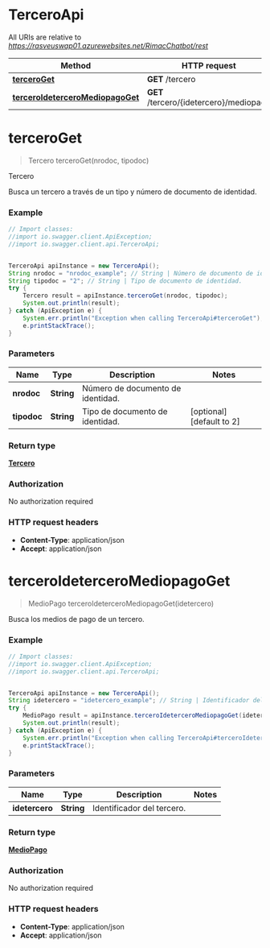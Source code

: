 # TerceroApi

All URIs are relative to *https://rasveuswap01.azurewebsites.net/RimacChatbot/rest*

Method | HTTP request | Description
------------- | ------------- | -------------
[**terceroGet**](TerceroApi.md#terceroGet) | **GET** /tercero | Tercero
[**terceroIdeterceroMediopagoGet**](TerceroApi.md#terceroIdeterceroMediopagoGet) | **GET** /tercero/{idetercero}/mediopago | 


<a name="terceroGet"></a>
# **terceroGet**
> Tercero terceroGet(nrodoc, tipodoc)

Tercero

Busca un tercero a través de un tipo y número de documento de identidad. 

### Example
```java
// Import classes:
//import io.swagger.client.ApiException;
//import io.swagger.client.api.TerceroApi;


TerceroApi apiInstance = new TerceroApi();
String nrodoc = "nrodoc_example"; // String | Número de documento de identidad.
String tipodoc = "2"; // String | Tipo de documento de identidad.
try {
    Tercero result = apiInstance.terceroGet(nrodoc, tipodoc);
    System.out.println(result);
} catch (ApiException e) {
    System.err.println("Exception when calling TerceroApi#terceroGet");
    e.printStackTrace();
}
```

### Parameters

Name | Type | Description  | Notes
------------- | ------------- | ------------- | -------------
 **nrodoc** | **String**| Número de documento de identidad. |
 **tipodoc** | **String**| Tipo de documento de identidad. | [optional] [default to 2]

### Return type

[**Tercero**](Tercero.md)

### Authorization

No authorization required

### HTTP request headers

 - **Content-Type**: application/json
 - **Accept**: application/json

<a name="terceroIdeterceroMediopagoGet"></a>
# **terceroIdeterceroMediopagoGet**
> MedioPago terceroIdeterceroMediopagoGet(idetercero)



Busca los medios de pago de un tercero. 

### Example
```java
// Import classes:
//import io.swagger.client.ApiException;
//import io.swagger.client.api.TerceroApi;


TerceroApi apiInstance = new TerceroApi();
String idetercero = "idetercero_example"; // String | Identificador del tercero.
try {
    MedioPago result = apiInstance.terceroIdeterceroMediopagoGet(idetercero);
    System.out.println(result);
} catch (ApiException e) {
    System.err.println("Exception when calling TerceroApi#terceroIdeterceroMediopagoGet");
    e.printStackTrace();
}
```

### Parameters

Name | Type | Description  | Notes
------------- | ------------- | ------------- | -------------
 **idetercero** | **String**| Identificador del tercero. |

### Return type

[**MedioPago**](MedioPago.md)

### Authorization

No authorization required

### HTTP request headers

 - **Content-Type**: application/json
 - **Accept**: application/json

